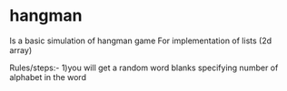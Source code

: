 # hangman
Is a basic simulation of hangman game
For implementation of lists (2d array)

Rules/steps:-
1)you will get a random word blanks specifying number of alphabet in the word
